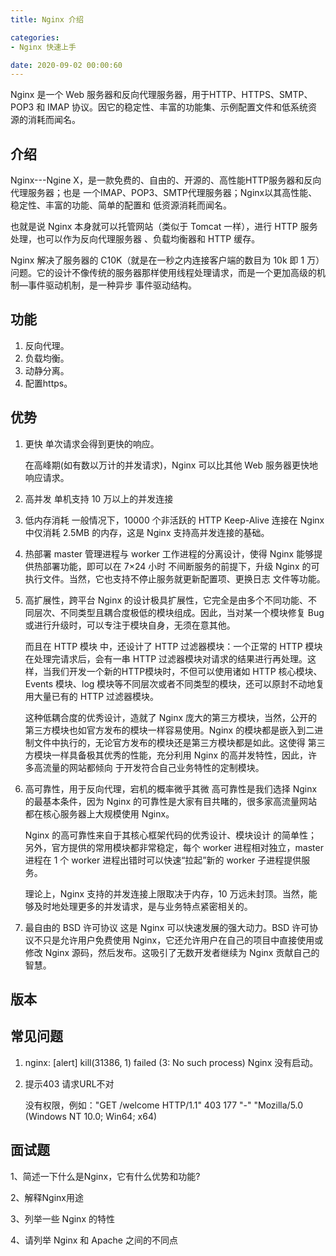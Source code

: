 ```yaml
---
title: Nginx 介绍

categories:
- Nginx 快速上手

date: 2020-09-02 00:00:60
---
```

Nginx 是一个 Web 服务器和反向代理服务器，用于HTTP、HTTPS、SMTP、POP3 和 IMAP 协议。因它的稳定性、丰富的功能集、示例配置文件和低系统资源的消耗而闻名。

## 介绍
Nginx---Ngine X，是一款免费的、自由的、开源的、高性能HTTP服务器和反向代理服务器；也是 一个IMAP、POP3、SMTP代理服务器；Nginx以其高性能、稳定性、丰富的功能、简单的配置和 低资源消耗而闻名。

也就是说 Nginx 本身就可以托管网站（类似于 Tomcat 一样），进行 HTTP 服务处理，也可以作为反向代理服务器 、负载均衡器和 HTTP 缓存。

Nginx 解决了服务器的 C10K（就是在一秒之内连接客户端的数目为 10k 即 1 万）问题。它的设计不像传统的服务器那样使用线程处理请求，而是一个更加高级的机制—事件驱动机制，是一种异步 事件驱动结构。

## 功能
1. 反向代理。
1. 负载均衡。
1. 动静分离。
1. 配置https。

## 优势
1. 更快
   单次请求会得到更快的响应。

   在高峰期(如有数以万计的并发请求)，Nginx 可以比其他 Web 服务器更快地响应请求。

1. 高并发
   单机支持 10 万以上的并发连接

1. 低内存消耗
   一般情况下，10000 个非活跃的 HTTP Keep-Alive 连接在 Nginx 中仅消耗 2.5MB 的内存，这是 Nginx 支持高并发连接的基础。

1. 热部署
   master 管理进程与 worker 工作进程的分离设计，使得 Nginx 能够提供热部署功能，即可以在 7×24 小时 不间断服务的前提下，升级 Nginx 的可执行文件。当然，它也支持不停止服务就更新配置项、更换日志 文件等功能。

1. 高扩展性，跨平台
   Nginx 的设计极具扩展性，它完全是由多个不同功能、不同层次、不同类型且耦合度极低的模块组成。因此，当对某一个模块修复 Bug 或进行升级时，可以专注于模块自身，无须在意其他。

   而且在 HTTP 模块 中，还设计了 HTTP 过滤器模块：一个正常的 HTTP 模块在处理完请求后，会有一串 HTTP 过滤器模块对请求的结果进行再处理。这样，当我们开发一个新的HTTP模块时，不但可以使用诸如 HTTP 核心模块、 Events 模块、log 模块等不同层次或者不同类型的模块，还可以原封不动地复用大量已有的 HTTP 过滤器模块。

   这种低耦合度的优秀设计，造就了 Nginx 庞大的第三方模块，当然，公开的第三方模块也如官方发布的模块一样容易使用。Nginx 的模块都是嵌入到二进制文件中执行的，无论官方发布的模块还是第三方模块都是如此。这使得 第三方模块一样具备极其优秀的性能，充分利用 Nginx 的高并发特性，因此，许多高流量的网站都倾向 于开发符合自己业务特性的定制模块。

1. 高可靠性，用于反向代理，宕机的概率微乎其微
   高可靠性是我们选择 Nginx 的最基本条件，因为 Nginx 的可靠性是大家有目共睹的，很多家高流量网站 都在核心服务器上大规模使用 Nginx。

   Nginx 的高可靠性来自于其核心框架代码的优秀设计、模块设计 的简单性；另外，官方提供的常用模块都非常稳定，每个 worker 进程相对独立，master 进程在 1 个 worker 进程出错时可以快速“拉起”新的 worker 子进程提供服务。

   理论上，Nginx 支持的并发连接上限取决于内存，10 万远未封顶。当然，能够及时地处理更多的并发请求，是与业务特点紧密相关的。

1. 最自由的 BSD 许可协议
   这是 Nginx 可以快速发展的强大动力。BSD 许可协议不只是允许用户免费使用 Nginx，它还允许用户在自己的项目中直接使用或修改 Nginx 源码，然后发布。这吸引了无数开发者继续为 Nginx 贡献自己的智慧。 

## 版本

## 常见问题
1. nginx: [alert] kill(31386, 1) failed (3: No such process)
   Nginx 没有启动。

1. 提示403
   请求URL不对

   没有权限，例如："GET /welcome HTTP/1.1" 403 177 "-" "Mozilla/5.0 (Windows NT 10.0; Win64; x64) 

## 面试题
1、简述一下什么是Nginx，它有什么优势和功能?

2、解释Nginx用途

3、列举一些 Nginx 的特性

4、请列举 Nginx 和 Apache 之间的不同点







